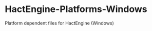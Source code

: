HactEngine-Platforms-Windows
============================

Platform dependent files for HactEngine (Windows)
